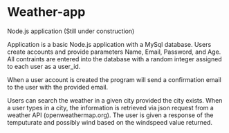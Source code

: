 # Weather-app
Node.js application
(Still under construction)


Application is a basic Node.js application with a MySql database. Users create accounts and provide parameters Name, Email, 
Password, and Age. All contraints are entered into the database with a random integer assigned to each user as a user_id. 

When a user account is created the program will send a confirmation email to the user with the provided email.

Users can search the weather in a given city provided the city exists. When a user types in a city, the information is 
retrieved via json request from a weather API (openweathermap.org). The user is given a response of the temputurate and 
possibly wind based on the windspeed value returned. 
